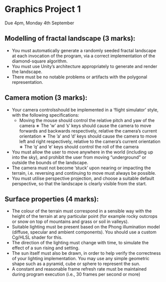 # Graphics Project 1
Due 4pm, Monday 4th September

## Modelling of fractal landscape (3 marks):
- You must automatically generate a randomly seeded fractal landscape at each invocation of the program, via a correct implementation of the diamond-square algorithm.
- You must use Unity’s architecture appropriately to generate and render the landscape.
- There must be no notable problems or artifacts with the polygonal representation.

## Camera motion (3 marks):
- Your camera controlsshould be implemented in a ‘flight simulator’ style, with the following specifications:
    * Moving the mouse should control the relative pitch and yaw of the camera
    ∗ The ’w’ and ’s’ keys should cause the camera to move forwards and backwards respectively, relative the camera’s current orientation
    ∗ The ’a’ and ’d’ keys should cause the camera to move left and right respectively, relative to the camera’s current orientation
    ∗ The ’q’ and ’e’ keys should control the roll of the camera
- You must allow the user to move anywhere in the world (including up into the sky), and prohibit the user from moving “underground” or outside the bounds of the landscape.
- The camera must not become ‘stuck’ upon nearing or impacting the terrain, i.e. reversing and continuing to move must always be possible.
- You must utilise perspective projection, and choose a suitable default perspective, so that the landscape is clearly visible from the start.

## Surface properties (4 marks):
-  The colour of the terrain must correspond in a sensible way with the height of the terrain at any particular point (for example rocky outcrops or snow on top of mountains and grass or soil in valleys).
-  Suitable lighting must be present based on the Phong illumination model (diffuse, specular and ambient components). You should use a custom Cg/HLSL shader for this.
-  The direction of the lighting must change with time, to simulate the effect of a sun rising
and setting.
- The sun itself must also be drawn, in order to help verify the correctness of your lighting implementation. You may use any simple geometric shape such as a pyramid, cube or sphere to represent the sun.
- A constant and reasonable frame refresh rate must be maintained during program execution (i.e., 30 frames per second or more)

